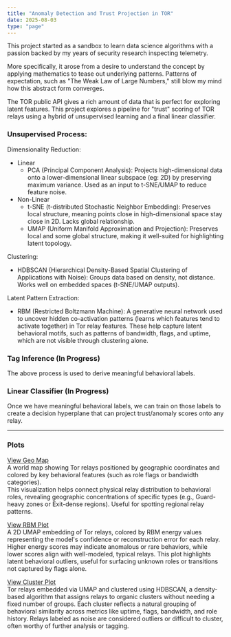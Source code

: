 ```yaml
---
title: "Anomaly Detection and Trust Projection in TOR"
date: 2025-08-03
type: "page"
---
```


This project started as a sandbox to learn data science algorithms with a passion backed by my years of security research inspecting telemetry.

More specifically, it arose from a desire to understand the concept by applying mathematics to tease out underlying patterns. Patterns of expectation, such as "The Weak Law of Large Numbers," still blow my mind how this abstract form converges.

The TOR public API gives a rich amount of data that is perfect for exploring latent features. This project explores a pipeline for "trust" scoring of TOR relays using a hybrid of unsupervised learning and a final linear classifier.

### Unsupervised Process:

Dimensionality Reduction:
- Linear
	- PCA (Principal Component Analysis): Projects high-dimensional data onto a lower-dimensional linear subspace (eg: 2D) by preserving maximum variance. Used as an input to t-SNE/UMAP to reduce feature noise.
- Non-Linear
	- t-SNE (t-distributed Stochastic Neighbor Embedding): Preserves local structure, meaning points close in high-dimensional space stay close in 2D. Lacks global relationship.
	- UMAP (Uniform Manifold Approximation and Projection): Preserves local and some global structure, making it well-suited for highlighting latent topology.

Clustering:
- HDBSCAN (Hierarchical Density-Based Spatial Clustering of Applications with Noise): Groups data based on density, not distance. Works well on embedded spaces (t-SNE/UMAP outputs).

Latent Pattern Extraction:
- RBM (Restricted Boltzmann Machine): A generative neural network used to uncover hidden co-activation patterns (learns which features tend to activate together) in Tor relay features. These help capture latent behavioral motifs, such as patterns of bandwidth, flags, and uptime, which are not visible through clustering alone.


### Tag Inference (In Progress)
The above process is used to derive meaningful behavioral labels.

### Linear Classifier (In Progress)
Once we have meaningful behavioral labels, we can train on those labels to create a decision hyperplane that can project trust/anomaly scores onto any relay.

---

### Plots

[View Geo Map](/plots/Tor_Relays_Clustered_Geographically_by_Features_map.html)  
A world map showing Tor relays positioned by geographic coordinates and colored by key behavioral features (such as role flags or bandwidth categories).  
This visualization helps connect physical relay distribution to behavioral roles, revealing geographic concentrations of specific types (e.g., Guard-heavy zones or Exit-dense regions). Useful for spotting regional relay patterns.

[View RBM Plot](/plots/RBM_Anomaly_Energy_Overlay_UMAP.html)  
A 2D UMAP embedding of Tor relays, colored by RBM energy values representing the model's confidence or reconstruction error for each relay.  
Higher energy scores may indicate anomalous or rare behaviors, while lower scores align with well-modeled, typical relays. This plot highlights latent behavioral outliers, useful for surfacing unknown roles or transitions not captured by flags alone.

[View Cluster Plot](/plots/hdbscan_cluster_on_UMAP1_vs_UMAP2.html)  
Tor relays embedded via UMAP and clustered using HDBSCAN, a density-based algorithm that assigns relays to organic clusters without needing a fixed number of groups. Each cluster reflects a natural grouping of behavioral similarity across metrics like uptime, flags, bandwidth, and role history. Relays labeled as noise are considered outliers or difficult to cluster, often worthy of further analysis or tagging.